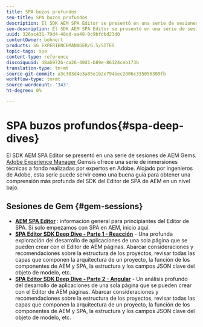 ```yaml
---
title: SPA buzos profundos
seo-title: SPA buzos profundos
description: El SDK AEM SPA Editor se presentó en una serie de sesiones de AEM Gems. Alojado por ingenieros de Adobe, esta serie puede servir de guía buena para comprender mejor el SDK de Editor de SPA de AEM en un nivel bajo, alojado por ingenieros de Adobe.
seo-description: El SDK AEM SPA Editor se presentó en una serie de sesiones de AEM Gems. Alojado por ingenieros de Adobe, esta serie puede servir de guía buena para comprender mejor el SDK de Editor de SPA de AEM en un nivel bajo, alojado por ingenieros de Adobe.
uuid: 326ac431-79d4-48ed-aa48-0c9bfdbd23d0
contentOwner: bohnert
products: SG_EXPERIENCEMANAGER/6.5/SITES
topic-tags: spa
content-type: reference
discoiquuid: 48ab972b-ca26-40d1-b89e-86124ceb173b
translation-type: tm+mt
source-git-commit: a3c303d4e3a85e1b2e794bec2006c335056309fb
workflow-type: tm+mt
source-wordcount: '343'
ht-degree: 0%

---
```



# SPA buzos profundos{#spa-deep-dives}

El SDK AEM SPA Editor se presentó en una serie de sesiones de AEM Gems. [Adobe Experience Manager ](https://helpx.adobe.com/experience-manager/kt/eseminars/gems/aem-index.html) Gemsis ofrece una serie de inmersiones técnicas a fondo realizadas por expertos en Adobe. Alojado por ingenieros de Adobe, esta serie puede servir como una buena guía para obtener una comprensión más profunda del SDK del Editor de SPA de AEM en un nivel bajo.

## Sesiones de Gem {#gem-sessions}

* **[AEM SPA Editor](https://helpx.adobe.com/experience-manager/kt/eseminars/gems/aem-spa-editor.html) [](https://helpx.adobe.com/experience-manager/kt/eseminars/gems/aem-spa-editor.html)** : información general para principiantes del Editor de SPA. Si solo empezamos con SPA en AEM, inicio aquí.
* **[SPA Editor SDK Deep Dive - Parte 1 - Reacción](https://helpx.adobe.com/experience-manager/kt/eseminars/gems/SPA-Editor-SDK-Deep-Dive-React.html)**  - Una profunda exploración del desarrollo de aplicaciones de una sola página que se pueden crear con el Editor de AEM páginas. Abarcar consideraciones y recomendaciones sobre la estructura de los proyectos, revisar todas las capas que componen la arquitectura de un proyecto, la función de los componentes de AEM y SPA, la estructura y los campos JSON clave del objeto de modelo, etc.
* **[SPA Editor SDK Deep Dive - Parte 2 - Angular](https://helpx.adobe.com/experience-manager/kt/eseminars/gems/SPA-Editor-SDK-Deep-Dive-Angular.html)**  - Un análisis profundo del desarrollo de aplicaciones de una sola página que se pueden crear con el Editor de AEM páginas. Abarcar consideraciones y recomendaciones sobre la estructura de los proyectos, revisar todas las capas que componen la arquitectura de un proyecto, la función de los componentes de AEM y SPA, la estructura y los campos JSON clave del objeto de modelo, etc.


